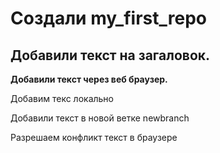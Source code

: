 ﻿# Создали my_first_repo

## Добавили текст на загаловок.

__Добавили текст через веб браузер.__

Добавим текс локально 


Добавили текст в новой ветке newbranch

Разрешаем конфликт текст в браузере 
